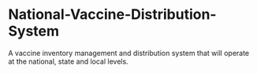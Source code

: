 # National-Vaccine-Distribution-System
A vaccine inventory management and distribution system that will operate at the national, state and local levels. 
